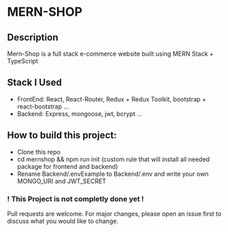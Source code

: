 # MERN-SHOP

## Description

Mern-Shop is a full stack e-commerce website built using MERN Stack + TypeScript

## Stack I Used

-   FrontEnd: React, React-Router, Redux + Redux Toolkit, bootstrap + react-bootstrap ...
-   Backend: Express, mongoose, jwt, bcrypt ...

## How to build this project:

-   Clone this repo
-   cd mernshop && npm run init (custom rule that will install all needed package for frontend and backend)
-   Rename Backend/.envExample to Backend/.env and write your own MONGO_URI and JWT_SECRET

### ! This Project is not completly done yet !

Pull requests are welcome. For major changes, please open an issue first to discuss what you would like to change.
